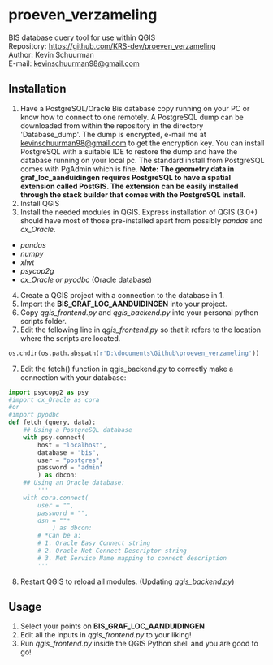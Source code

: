 # proeven_verzameling
BIS database query tool for use within QGIS  
Repository: https://github.com/KRS-dev/proeven_verzameling  
Author: Kevin Schuurman  
E-mail: kevinschuurman98@gmail.com  

## Installation 
1.  Have a PostgreSQL/Oracle Bis database copy running on your PC or know how to connect to one remotely. A PostgreSQL dump can be downloaded from within the repository in the directory 'Database_dump'. The dump is encrypted, e-mail me at kevinschuurman98@gmail.com to get the encryption key. You can install PostgreSQL with a suitable IDE to restore the dump and have the database running on your local pc. The standard install from PostgreSQL comes with PgAdmin which is fine. **Note: The geometry data in graf_loc_aanduidingen requires PostgreSQL to have a spatial extension called PostGIS. The extension can be easily installed through the stack builder that comes with the PostgreSQL install.**
2. Install QGIS
3. Install the needed modules in QGIS. Express installation of QGIS (3.0+) should have most of those pre-installed apart from possibly *pandas* and *cx_Oracle*.
* *pandas*
* *numpy*
* *xlwt*
* *psycop2g*
* *cx_Oracle or pyodbc* (Oracle database)
4. Create a QGIS project with a connection to the database in 1.
5. Import the **BIS_GRAF_LOC_AANDUIDINGEN** into your project.
6. Copy *qgis_frontend.py* and *qgis_backend.py* into your personal python scripts folder.
7. Edit the following line in *qgis_frontend.py* so that it refers to the location where the scripts are located.
```python 
os.chdir(os.path.abspath(r'D:\documents\Github\proeven_verzameling'))
``` 
7. Edit the fetch() function in qgis_backend.py to correctly make a connection with your database:

  ```python
  import psycopg2 as psy
  #import cx_Oracle as cora 
  #or
  #import pyodbc
  def fetch (query, data):
      ## Using a PostgreSQL database
      with psy.connect(
          host = "localhost",
          database = "bis",
          user = "postgres",
          password = "admin"
          ) as dbcon:
      ## Using an Oracle database:
          '''
      with cora.connect(
          user = "",
          password = "",
          dsn = ""*
              ) as dbcon:
          # *Can be a: 
          # 1. Oracle Easy Connect string
          # 2. Oracle Net Connect Descriptor string
          # 3. Net Service Name mapping to connect description
          '''
```
8. Restart QGIS to reload all modules. (Updating *qgis_backend.py*)
## Usage
1. Select your points on **BIS_GRAF_LOC_AANDUIDINGEN**
2. Edit all the inputs in *qgis_frontend.py* to your liking!
3. Run *qgis_frontend.py* inside the QGIS Python shell and you are good to go!
